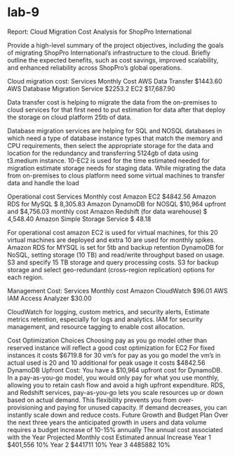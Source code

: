 # lab-9
Report: Cloud Migration Cost Analysis for ShopPro International

Provide a high-level summary of the project objectives, including the goals of migrating ShopPro International’s infrastructure to the cloud. Briefly outline the expected benefits, such as cost savings, improved scalability, and enhanced reliability across ShopPro’s global operations.

Cloud migration cost:
Services	Monthly Cost
AWS Data Transfer	$1443.60
AWS Database Migration Service	$2253.2
EC2	$17,687.90

Data transfer cost is helping to migrate the data from the on-premises to cloud services for that first need to put estimation for data after that deploy the storage on cloud platform 25tb of data.

Database migration services are helping for SQL and NOSQL databases in which need a type of database instance types that match the memory and CPU requirements, then select the appropriate storage for the data and location for the redundancy and transferring 5124gb of data using t3.medium instance.
10-EC2 is used for the time estimated needed for migration estimate storage needs for staging data. While migrating the data from on-premises to clous platform need some virtual machines to transfer data and handle the load

Operational cost
Services 	Monthly cost
Amazon EC2	$4842.56
Amazon RDS for MySQL	$ 8,305.83
Amazon DynamoDB for NOSQL	$10,964 upfront and $4,756.03 monthly cost
Amazon Redshift (for data warehouse)	$ 4,548.40
Amazon Simple Storage Service	$ 48.18
	
	

For operational cost amazon EC2 is used for virtual machines, for this 20 virtual machines are deployed and extra 10 are used for monthly spikes.
Amazon RDS for MYSQL is set for 5tb and backup retention
DynamoDB for NoSQL, setting storage (10 TB) and read/write throughput based on usage.
S3 and specify 15 TB storage and query processing costs.
S3 for backup storage and select geo-redundant (cross-region replication) options for each region.

Management Cost:
Services	Monthly cost
Amazon CloudWatch	$96.01
AWS IAM Access Analyzer	$30.00

CloudWatch for logging, custom metrics, and security alerts, Estimate metrics retention, especially for logs and analytics.
IAM for security management, and resource tagging to enable cost allocation.

Cost Optimization Choices
Choosing pay as you go model other than reserved instance will reflect a good cost optimization for EC2
For fixed instances it costs $6719.8 for 30 vm’s for pay as you go model the vm’s in actual used is 20 and 10 additional for peak usage it costs $4842.56
DynamoDB Upfront Cost: You have a $10,964 upfront cost for DynamoDB. In a pay-as-you-go model, you would only pay for what you use monthly, allowing you to retain cash flow and avoid a high upfront expenditure.
RDS, and Redshift services, pay-as-you-go lets you scale resources up or down based on actual demand. This flexibility prevents you from over-provisioning and paying for unused capacity. If demand decreases, you can instantly scale down and reduce costs.
Future Growth and Budget Plan
Over the next three years the anticipated growth in users and data volume requires a budget increase of 10-15% annually
The annual cost associated with the 
Year	Projected Monthly cost	Estimated annual Increase
Year 1	$401,556	10%
Year 2	$441711	10%
Year 3	4485882	10%
